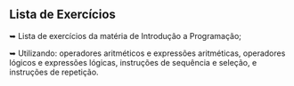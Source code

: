 <h2>Lista de Exercícios</h2>
 
 <p>➥ Lista de exercícios da matéria de Introdução a Programação;</p>
 <p>➥ Utilizando: operadores aritméticos e expressões aritméticas, operadores lógicos e expressões lógicas, instruções de sequência e seleção, e instruções de repetição.</p>




